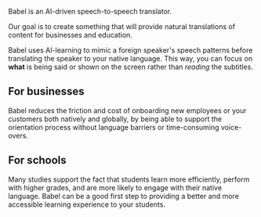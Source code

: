 Babel is an AI-driven speech-to-speech translator.

Our goal is to create something that will provide natural translations of content for businesses and education.

Babel uses AI-learning to mimic a foreign speaker's speech patterns before translating the speaker to your native language. This way, you can focus on **what** is being said or shown on the screen rather than *reading* the subtitles.

## For businesses
Babel reduces the friction and cost of onboarding new employees or your customers both natively and globally, by being able to support the orientation process without language barriers or time-consuming voice-overs.

## For schools
Many studies support the fact that students learn more efficiently, perform with higher grades, and are more likely to engage with their native language. Babel can be a good first step to providing a better and more accessible learning experience to your students.
